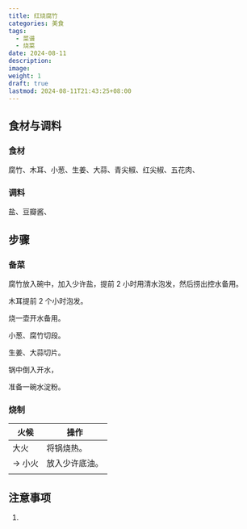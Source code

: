 ```yaml
---
title: 红烧腐竹
categories: 美食
tags:
  - 菜谱
  - 烧菜
date: 2024-08-11
description: 
image: 
weight: 1
draft: true
lastmod: 2024-08-11T21:43:25+08:00
---
```

## 食材与调料

### 食材

腐竹、木耳、小葱、生姜、大蒜、青尖椒、红尖椒、五花肉、

### 调料

盐、豆瓣酱、

## 步骤

### 备菜



腐竹放入碗中，加入少许盐，提前 2 小时用清水泡发，然后捞出控水备用。

木耳提前 2 个小时泡发。

烧一壶开水备用。

小葱、腐竹切段。

生姜、大蒜切片。

锅中倒入开水，

准备一碗水淀粉。

### 烧制

| 火候    | 操作      |
| ----- | ------- |
| 大火    | 将锅烧热。   |
| -> 小火 | 放入少许底油。 |
|       |         |

## 注意事项

1. 


